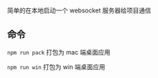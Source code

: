 ##

简单的在本地启动一个 websocket 服务器给项目通信

## 命令

`npm run pack` 打包为 mac 端桌面应用

`npm run win` 打包为 win 端桌面应用
